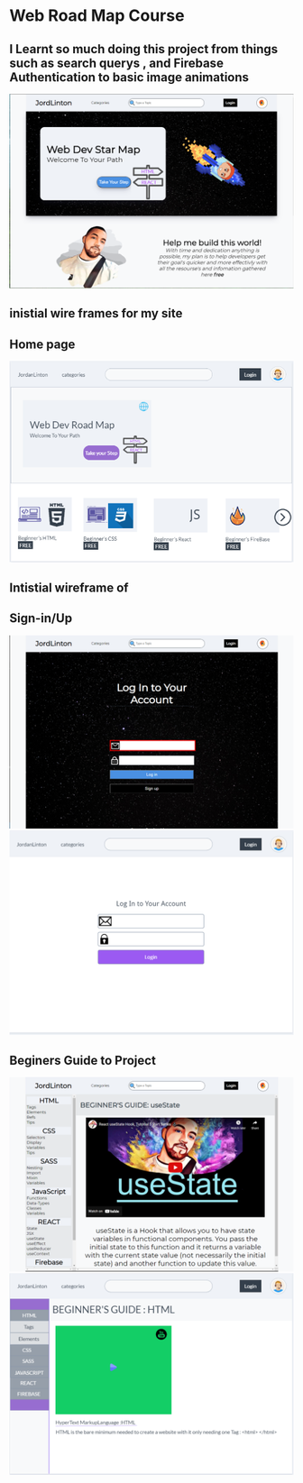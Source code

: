 # Web Road Map Course

I Learnt so much doing this project from things such as search querys , and Firebase Authentication to basic image animations
---

<img src="./src/Images/ReadmeImg.png">


## __inistial wire frames for my site__
__Home page__
---
<img src="./src/Images/wireframe1.png">

## Intistial wireframe of 
__Sign-in/Up__
---
<img src="./src/Images/ReadmeImg3.png">

<img src="./src/Images/wireframe2.png">

__Beginers Guide to Project__
---
<img src="./src/Images/ReadmeImg2.png">
<img src="./src/Images/basicWireframeHTML.png">

